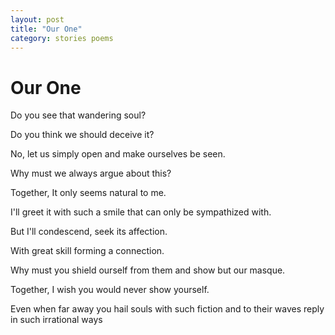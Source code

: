 ```yaml
---
layout: post
title: "Our One"
category: stories poems
---
```


# Our One

Do you see that wandering soul?

Do you think we should deceive it?

No, let us simply open and make ourselves be seen.

Why must we always argue about this?

Together, It only seems natural to me.

I'll greet it with such a smile that can only be sympathized with.

But I'll condescend, seek its affection.

With great skill forming a connection.

Why must you shield ourself from them and show but our masque.

Together, I wish you would never show yourself.

Even when far away you hail souls with such fiction and to their waves reply in such irrational ways
